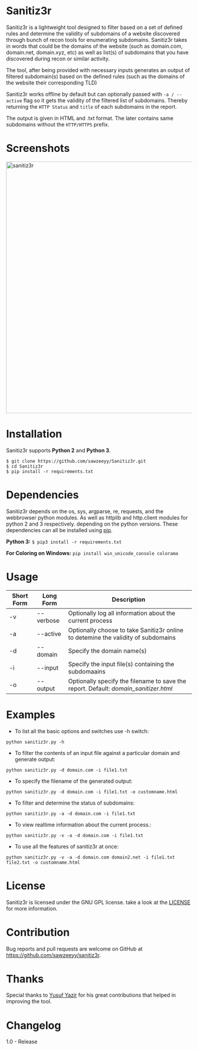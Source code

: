 # Sanitiz3r
Sanitiz3r is a lightweight tool designed to filter based on a set of defined rules and determine the validity of subdomains of a website discovered through bunch of recon tools for enumerating subdomains. Sanitiz3r takes in words that could be the domains of the website (such as domain.com, domain.net, domain.xyz, etc) as well as list(s) of subdomains that you have discovered during recon or similar activity.

The tool, after being provided with necessary inputs generates an output of filtered subdomain(s) based on the defined rules (such as the domains of the website their corresponding TLD)


Sanitiz3r works offline by default but can optionally passed with `-a / --active` flag so it gets the validity of the filtered list of subdomains. Thereby returning the `HTTP Status` and `title` of each subdomains in the report.

The output is given in HTML and .txt format. The later contains same subdomains without the `HTTP/HTTPS` prefix.

# Screenshots

<img width="681" alt="sanitiz3r" src="https://user-images.githubusercontent.com/32202226/37572950-cf78c26e-2b12-11e8-804f-0c4c5ff0ce55.png">


# Installation

Sanitiz3r supports **Python 2** and **Python 3**.

```
$ git clone https://github.com/sawzeeyy/Sanitiz3r.git
$ cd Sanitiz3r
$ pip install -r requirements.txt
```


# Dependencies

Sanitiz3r depends on the os, sys, argparse, re, requests, and the webbrowser python modules. As well as httplib and http.client modules for python 2 and 3 respectively. depending on the python versions. These dependencies can all be installed using [pip](https://pypi.python.org/pypi/pip).

**Python 3:** `$ pip3 install -r requirements.txt`

**For Coloring on Windows:** `pip install win_unicode_console colorama`

# Usage

| Short Form        | Long Form           | Description  |
| ------------- |-------------| -----|
| -v | --verbose | Optionally log all information about the current process |
| -a | --active | Optionally choose to take Sanitiz3r online to detemine the validity of subdomains |
| -d | --domain | Specify the domain name(s) |
| -i | --input | Specify the input file(s) containing the subdomaains |
| -o | --output| Optionally specify the filename to save the report. Default: *domain_sanitizer.html* |

# Examples
- To list all the basic options and switches use -h switch:

`python sanitiz3r.py -h`

- To filter the contents of an input file against a particular domain and generate output:

`python sanitiz3r.py -d domain.com -i file1.txt`

- To specify the filename of the generated output:

`python sanitiz3r.py -d domain.com -i file1.txt -o customname.html`

- To filter and determine the status of subdomains:

`python sanitiz3r.py -a -d domain.com -i file1.txt`

- To view realtime information about the current process.:

`python sanitiz3r.py -v -a -d domain.com -i file1.txt`

- To use all the features of sanitiz3r at once:

`python sanitiz3r.py -v -a -d domain.com domain2.net -i file1.txt file2.txt -o customname.html`

# License

Sanitiz3r is licensed under the GNU GPL license. take a look at the [LICENSE](/LICENSE) for more information.

# Contribution

Bug reports and pull requests are welcome on GitHub at https://github.com/sawzeeyy/sanitiz3r.

# Thanks

Special thanks to [Yusuf Yazir](https://twitter.com/hacklad "Yusuf Yazir, @hacklad on Twitter") for his great contributions that helped in improving the tool.

# Changelog

1.0 - Release
